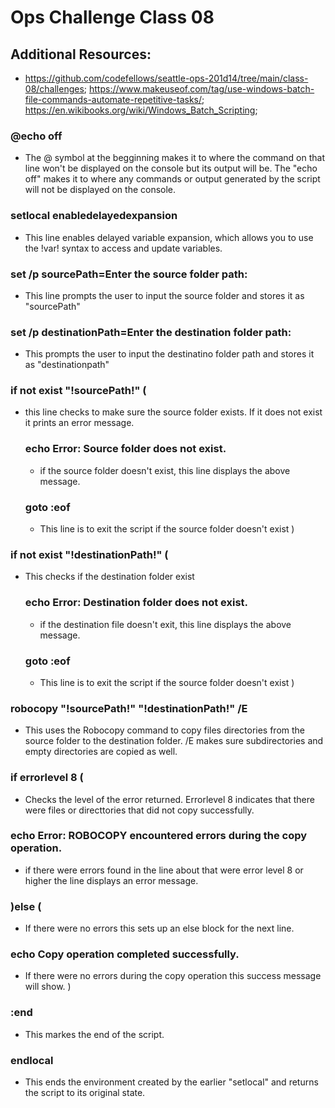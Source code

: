 # Ops Challenge Class 08

## Additional Resources: 
- https://github.com/codefellows/seattle-ops-201d14/tree/main/class-08/challenges; https://www.makeuseof.com/tag/use-windows-batch-file-commands-automate-repetitive-tasks/; https://en.wikibooks.org/wiki/Windows_Batch_Scripting; 


### @echo off
- The @ symbol at the begginning makes it to where the command on that line won't be displayed on the console but its output will be. The "echo off" makes it to where any commands or output generated by the script will not be displayed on the console. 

### setlocal enabledelayedexpansion
- This line enables delayed variable expansion, which allows you to use the !var! syntax to access and update variables. 

### set /p sourcePath=Enter the source folder path:
- This line prompts the user to input the source folder and stores it as "sourcePath"

### set /p destinationPath=Enter the destination folder path:
- This prompts the user to input the destinatino folder path and stores it as "destinationpath"

### if not exist "!sourcePath!\" (
- this line checks to make sure the source folder exists. If it does not exist it prints an error message. 

    ### echo Error: Source folder does not exist.
    - if the source folder doesn't exist, this line displays the above message. 
    ### goto :eof
    - This line is to exit the script if the source folder doesn't exist 
)

### if not exist "!destinationPath!\" (
- This checks if the destination folder exist 
    ### echo Error: Destination folder does not exist.
    - if the destination file doesn't exit, this line displays the above message. 
    ### goto :eof
    - This line is to exit the script if the source folder doesn't exist 
)

### robocopy "!sourcePath!" "!destinationPath!" /E
- This uses the Robocopy command to copy files directories from the source folder to the destination folder. /E makes sure subdirectories and empty directories are copied as well. 

### if errorlevel 8 (
- Checks the level of the error returned. Errorlevel 8 indicates that there were files or directtories that did not copy successfully. 

### echo Error: ROBOCOPY encountered errors during the copy operation.
- if there were errors found in the line about  that were error level 8 or higher the line displays an error message. 

### )else (
- If there were no errors this sets up an else block for the next line. 

### echo Copy operation completed successfully.
- If there were no errors during the copy operation this success message will show.
)

### :end
- This markes the end of the script. 

### endlocal
- This ends the environment created by the earlier "setlocal" and returns the script to its original state. 
